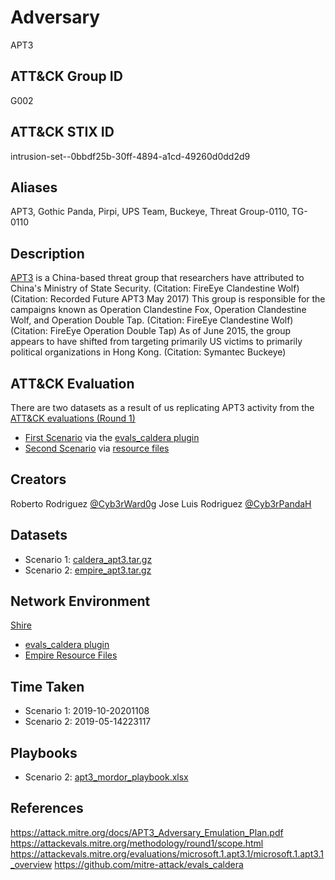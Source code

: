 # Adversary

APT3

## ATT&CK Group ID

G002

## ATT&CK STIX ID

intrusion-set--0bbdf25b-30ff-4894-a1cd-49260d0dd2d9

## Aliases

APT3, Gothic Panda, Pirpi, UPS Team, Buckeye, Threat Group-0110, TG-0110

## Description

[APT3](https://attack.mitre.org/groups/G0022) is a China-based threat group that researchers have attributed to China's Ministry of State Security. (Citation: FireEye Clandestine Wolf) (Citation: Recorded Future APT3 May 2017) This group is responsible for the campaigns known as Operation Clandestine Fox, Operation Clandestine Wolf, and Operation Double Tap. (Citation: FireEye Clandestine Wolf) (Citation: FireEye Operation Double Tap) As of June 2015, the group appears to have shifted from targeting primarily US victims to primarily political organizations in Hong Kong. (Citation: Symantec Buckeye)

## ATT&CK Evaluation 

There are two datasets as a result of us replicating APT3 activity from the [ATT&CK evaluations (Round 1)](https://attackevals.mitre.org/methodology/round1/)
* [First Scenario](https://attackevals.mitre.org/methodology/round1/operational-flow) via the [evals_caldera plugin](https://github.com/mitre-attack/evals_caldera)
* [Second Scenario](https://attackevals.mitre.org/methodology/round1/operational-flow) via [resource files](https://github.com/hunters-forge/mordor/tree/master/large_datasets/apt3/environment/empire/resource_files)

## Creators

Roberto Rodriguez [@Cyb3rWard0g](https://twitter.com/Cyb3rWard0g)
Jose Luis Rodriguez [@Cyb3rPandaH](https://twitter.com/Cyb3rPandaH)

## Datasets

* Scenario 1: [caldera_apt3.tar.gz](./caldera_attack_evals_round1_day1_2019-10-20201108.tar.gz)
* Scenario 2: [empire_apt3.tar.gz](./empire_apt3.tar.gz)

## Network Environment

[Shire](https://mordor.readthedocs.io/en/latest/mordor_shire.html)

* [evals_caldera plugin](https://github.com/mitre-attack/evals_caldera)
* [Empire Resource Files](environment/empire/resource_files)

## Time Taken

* Scenario 1: 2019-10-20201108
* Scenario 2: 2019-05-14223117

## Playbooks

* Scenario 2: [apt3_mordor_playbook.xlsx](scope/apt3_mordor_playbook.xlsx)

## References

https://attack.mitre.org/docs/APT3_Adversary_Emulation_Plan.pdf
https://attackevals.mitre.org/methodology/round1/scope.html
https://attackevals.mitre.org/evaluations/microsoft.1.apt3.1/microsoft.1.apt3.1_overview
https://github.com/mitre-attack/evals_caldera